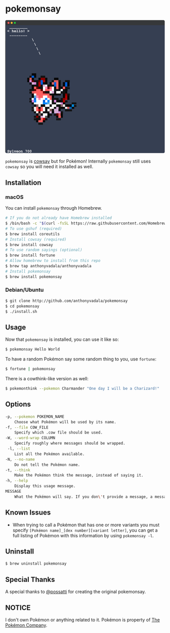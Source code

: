 pokemonsay
==========

![pokemonsay example image](example.png)

`pokemonsay` is [cowsay](https://en.wikipedia.org/wiki/Cowsay) but for Pokémon! Internally `pokemonsay` still uses `cowsay` so you will need it installed as well.

## Installation

### macOS

You can install `pokemonsay` through Homebrew.

```sh
# If you do not already have Homebrew installed
$ /bin/bash -c "$(curl -fsSL https://raw.githubusercontent.com/Homebrew/install/HEAD/install.sh)"
# To use gshuf (required)
$ brew install coreutils
# Install cowsay (required)
$ brew install cowsay
# To use random sayings (optional)
$ brew install fortune
# Allow homebrew to install from this repo
$ brew tap anthonyvadala/anthonyvadala
# Install pokemonsay
$ brew install pokemonsay
```

### Debian/Ubuntu

```sh
$ git clone http://github.com/anthonyvadala/pokemonsay
$ cd pokemonsay
$ ./install.sh
```

## Usage

Now that `pokemonsay` is installed, you can use it like so:

```bash
$ pokemonsay Hello World
```

To have a random Pokémon say some random thing to you, use `fortune`:

```bash
$ fortune | pokemonsay
```

There is a cowthink-like version as well:

```bash
$ pokemonthink --pokemon Charmander "One day I will be a Charizard!"
```

## Options

```bash
-p, --pokemon POKEMON_NAME
	Choose what Pokémon will be used by its name.
-f, --file COW_FILE
	Specify which .cow file should be used.
-W, --word-wrap COLUMN
	Specify roughly where messages should be wrapped.
 -l, --list
	List all the Pokémon available.
-N, --no-name
	Do not tell the Pokémon name.
-t, --think
	Make the Pokémon think the message, instead of saying it.
-h, --help
	Display this usage message.
MESSAGE
	What the Pokémon will say. If you don\'t provide a message, a message will be read form standard input.
```
## Known Issues

- When trying to call a Pokémon that has one or more variants you must specify `[Pokémon name]_[dex number][variant letter]`, you can get a full listing of Pokémon with this information by using `pokemonsay -l`.

## Uninstall

```bash
$ brew uninstall pokemonsay
```

## Special Thanks

A special thanks to [@possatti](https://github.com/possatti) for creating the original pokemonsay.

## NOTICE

I don't own Pokémon or anything related to it. Pokémon is property of [The Pokémon Company](https://www.pokemon.com/us/legal/).
